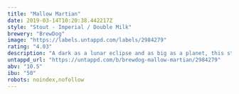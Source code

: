 ```yaml
---
title: "Mallow Martian"
date: 2019-03-14T10:20:38.442217Z
style: "Stout - Imperial / Double Milk"
brewery: "BrewDog"
image: "https://labels.untappd.com/labels/2984279"
rating: "4.03"
description: "A dark as a lunar eclipse and as big as a planet, this stout means business. Vanilla and caramel on the nose gives way to a black hole of flavour. Layers of toasty marshmallow, vanilla and nutty caramelised sugar orbit a biscuity base. The milk sugar sweetness is deftly balanced by cocoa nib bitterness."
untappd_url: "https://untappd.com/b/brewdog-mallow-martian/2984279"
abv: "10.5"
ibu: "50"
robots: noindex,nofollow
---
```

